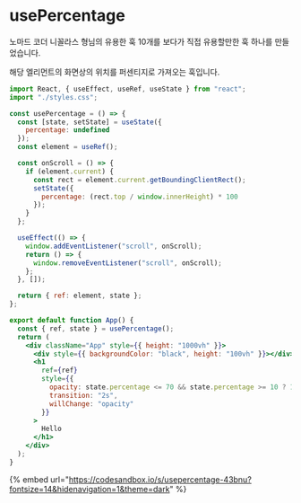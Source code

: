 # usePercentage

노마드 코더 니꼴라스 형님의 유용한 훅 10개를 보다가 직접 유용할만한 훅 하나를 만들었습니다.

해당 엘리먼트의 화면상의 위치를 퍼센티지로 가져오는 훅입니다.

```jsx
import React, { useEffect, useRef, useState } from "react";
import "./styles.css";

const usePercentage = () => {
  const [state, setState] = useState({
    percentage: undefined
  });
  const element = useRef();

  const onScroll = () => {
    if (element.current) {
      const rect = element.current.getBoundingClientRect();
      setState({
        percentage: (rect.top / window.innerHeight) * 100
      });
    }
  };

  useEffect(() => {
    window.addEventListener("scroll", onScroll);
    return () => {
      window.removeEventListener("scroll", onScroll);
    };
  }, []);

  return { ref: element, state };
};

export default function App() {
  const { ref, state } = usePercentage();
  return (
    <div className="App" style={{ height: "1000vh" }}>
      <div style={{ backgroundColor: "black", height: "100vh" }}></div>
      <h1
        ref={ref}
        style={{
          opacity: state.percentage <= 70 && state.percentage >= 10 ? 1 : 0,
          transition: "2s",
          willChange: "opacity"
        }}
      >
        Hello
      </h1>
    </div>
  );
}

```

{% embed url="https://codesandbox.io/s/usepercentage-43bnu?fontsize=14&hidenavigation=1&theme=dark" %}



